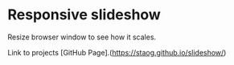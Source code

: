 # Responsive slideshow

Resize browser window to see how it scales.

Link to projects [GitHub Page].(https://staog.github.io/slideshow/)
